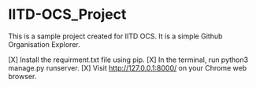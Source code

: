 # IITD-OCS_Project

This is a sample project created for IITD OCS. It is a simple Github Organisation Explorer.

[X] Install the requirment.txt file using pip.
[X] In the terminal, run python3 manage.py runserver.
[X] Visit http://127.0.0.1:8000/ on your Chrome web browser.